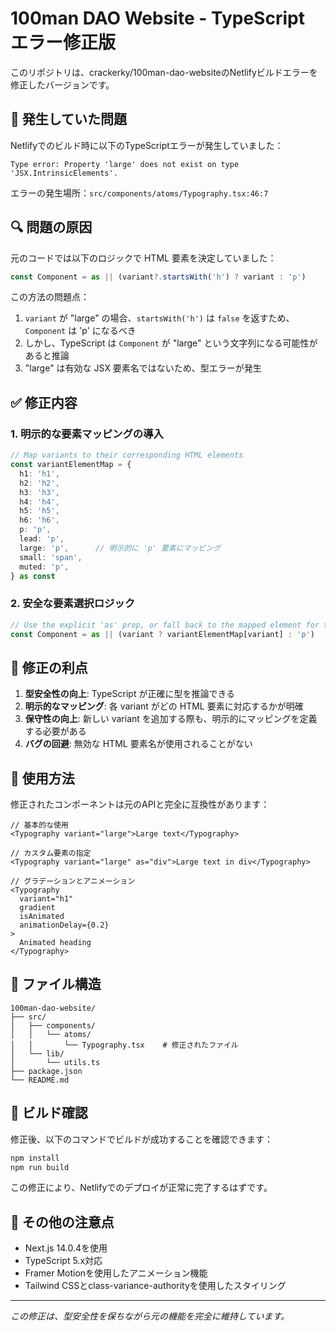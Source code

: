 # 100man DAO Website - TypeScript エラー修正版

このリポジトリは、crackerky/100man-dao-websiteのNetlifyビルドエラーを修正したバージョンです。

## 🐛 発生していた問題

Netlifyでのビルド時に以下のTypeScriptエラーが発生していました：

```
Type error: Property 'large' does not exist on type 'JSX.IntrinsicElements'.
```

エラーの発生場所：`src/components/atoms/Typography.tsx:46:7`

## 🔍 問題の原因

元のコードでは以下のロジックで HTML 要素を決定していました：

```typescript
const Component = as || (variant?.startsWith('h') ? variant : 'p')
```

この方法の問題点：
1. `variant` が "large" の場合、`startsWith('h')` は `false` を返すため、`Component` は 'p' になるべき
2. しかし、TypeScript は `Component` が "large" という文字列になる可能性があると推論
3. "large" は有効な JSX 要素名ではないため、型エラーが発生

## ✅ 修正内容

### 1. 明示的な要素マッピングの導入

```typescript
// Map variants to their corresponding HTML elements
const variantElementMap = {
  h1: 'h1',
  h2: 'h2', 
  h3: 'h3',
  h4: 'h4',
  h5: 'h5',
  h6: 'h6',
  p: 'p',
  lead: 'p',
  large: 'p',      // 明示的に 'p' 要素にマッピング
  small: 'span',
  muted: 'p',
} as const
```

### 2. 安全な要素選択ロジック

```typescript
// Use the explicit 'as' prop, or fall back to the mapped element for the variant
const Component = as || (variant ? variantElementMap[variant] : 'p')
```

## 🎯 修正の利点

1. **型安全性の向上**: TypeScript が正確に型を推論できる
2. **明示的なマッピング**: 各 variant がどの HTML 要素に対応するかが明確
3. **保守性の向上**: 新しい variant を追加する際も、明示的にマッピングを定義する必要がある
4. **バグの回避**: 無効な HTML 要素名が使用されることがない

## 🚀 使用方法

修正されたコンポーネントは元のAPIと完全に互換性があります：

```tsx
// 基本的な使用
<Typography variant="large">Large text</Typography>

// カスタム要素の指定
<Typography variant="large" as="div">Large text in div</Typography>

// グラデーションとアニメーション
<Typography 
  variant="h1" 
  gradient 
  isAnimated 
  animationDelay={0.2}
>
  Animated heading
</Typography>
```

## 📁 ファイル構造

```
100man-dao-website/
├── src/
│   ├── components/
│   │   └── atoms/
│   │       └── Typography.tsx    # 修正されたファイル
│   └── lib/
│       └── utils.ts
├── package.json
└── README.md
```

## 🔧 ビルド確認

修正後、以下のコマンドでビルドが成功することを確認できます：

```bash
npm install
npm run build
```

この修正により、Netlifyでのデプロイが正常に完了するはずです。

## 📝 その他の注意点

- Next.js 14.0.4を使用
- TypeScript 5.x対応
- Framer Motionを使用したアニメーション機能
- Tailwind CSSとclass-variance-authorityを使用したスタイリング

---

*この修正は、型安全性を保ちながら元の機能を完全に維持しています。*
